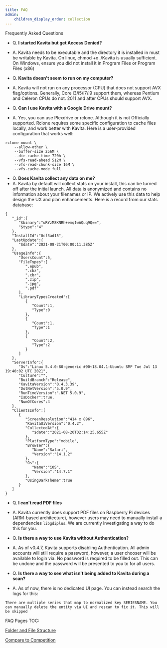 ```yaml
---
title: FAQ
admin:
    children_display_order: collection
---
```


Frequently Asked Questions

* Q. **I started Kavita but get Access Denied?** 
* A. Kavita needs to be executable and the directory it is installed in must be writable by Kavita. On linux, chmod +x ./Kavita is usually sufficient. On Windows, ensure you did not install it in Program Files or Program Files (x86)

* Q. **Kavita doesn't seem to run on my computer?**
* A. Kavita will not run on any processor (CPU) that does not support AVX flag/options. Generally, Core i3/i5/i7/i9 support them, whereas Pentium and Celeron CPUs do not. 2011 and after CPUs should support AVX.

* Q. **Can I use Kavita with a Google Drive mount?**
* A. Yes, you can use Plexdrive or rclone. Although it is not Officially supported.
Rclone requires some specific configuration to cache files locally, and work better with Kavita. Here is a user-provided configuration that works well:
```
rclone mount \
    --allow-other \
    --buffer-size 256M \
    --dir-cache-time 720h \
    --vfs-read-ahead 512M \
    --vfs-read-chunk-size 16M \
    --vfs-cache-mode full
```

* Q. **Does Kavita collect any data on me?**
* A. Kavita by default will collect stats on your install, this can be turned off after the initial launch. All data is anonymized and contains no information about your filenames or IP. We actively use this data to help design the UX and plan enhancements. Here is a record from our stats database:
```
{
   "_id":{
      "$binary":"uRYzM8KNRh+emq1wAQuq9Q==",
      "$type":"4"
   },
   "InstallId":"0cf3ad15",
   "LastUpdate":{
      "$date":"2021-08-21T00:00:11.385Z"
   },
   "UsageInfo":{
      "UsersCount":5,
      "FileTypes":[
         ".epub",
         ".cbz",
         ".cbr",
         ".zip",
         ".jpg",
         ".pdf"
      ],
      "LibraryTypesCreated":[
         {
            "Count":1,
            "Type":0
         },
         {
            "Count":1,
            "Type":1
         },
         {
            "Count":2,
            "Type":2
         }
      ]
   },
   "ServerInfo":{
      "Os":"Linux 5.4.0-80-generic #90~18.04.1-Ubuntu SMP Tue Jul 13 19:40:02 UTC 2021",
      "Culture":"",
      "BuildBranch":"Release",
      "KavitaVersion":"0.4.3.39",
      "DotNetVersion":"5.0.9",
      "RunTimeVersion":".NET 5.0.9",
      "IsDocker":true,
      "NumOfCores":4
   },
   "ClientsInfo":[
      {
         "ScreenResolution":"414 x 896",
         "KavitaUiVersion":"0.4.2",
         "CollectedAt":{
            "$date":"2021-08-20T02:14:25.655Z"
         },
         "PlatformType":"mobile",
         "Browser":{
            "Name":"Safari",
            "Version":"14.1.2"
         },
         "Os":{
            "Name":"iOS",
            "Version":"14.7.1"
         },
         "UsingDarkTheme":true
      }
   ]
}
```

* Q. **I can't read PDF files**
* A. Kavita currently does support PDF files on Raspberry Pi devices (ARM-based architecture), however users may need to manually install a dependencies `libgdiplus`. We are currently investigating a way to do this for you. 

* Q. **Is there a way to use Kavita without Authentication?**
* A. As of v0.4.7, Kavita supports disabling Authentication. All admin accounts will still require a password, however, a user chooser will be available to login via. No password is required to be filled out. This can be undone and the password will be presented to you to for all users. 

* Q. **Is there a way to see what isn't being added to Kavita during a scan?**
* A. As of now, there is no dedicated UI page. You can instead search the logs for this:
```
There are multiple series that map to normalized key SERIESNAME. You can manually delete the entity via UI and rescan to fix it. This will be skipped
```

FAQ Pages TOC:

[Folder and File Structure](https://wiki.kavitareader.com/faq/folders-and-file-structure)

[Compare to Competition](https://wiki.kavitareader.com/faq/compare-to-competition)